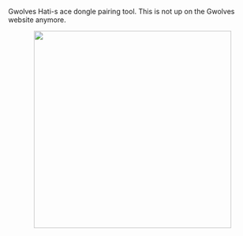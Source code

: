Gwolves Hati-s ace dongle pairing tool. This is not up on the Gwolves website anymore.

<p align="center">
  <img width="400" src="">
</p>



